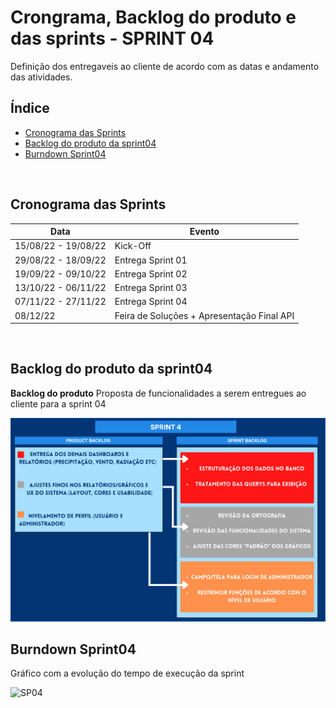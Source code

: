 # Crongrama, Backlog do produto e das sprints - SPRINT 04
Definição dos entregaveis ao cliente de acordo com as datas e andamento das atividades.
<br />


<h2>Índice</h2>

- [Cronograma das Sprints](#cronograma-das-sprints)
- [Backlog do produto da sprint04](#backlog-do-produto-da-sprint04)
- [Burndown Sprint04](#burndown-sprint04)
<br />


<h2>Cronograma das Sprints</h2>

| Data | Evento |  
| ---- | ------ |
| 15/08/22 - 19/08/22 | Kick-Off |
| 29/08/22 - 18/09/22 | Entrega Sprint 01 | 
| 19/09/22 - 09/10/22 | Entrega Sprint 02 |  
| 13/10/22 - 06/11/22 | Entrega Sprint 03 | 
| 07/11/22 - 27/11/22 | Entrega Sprint 04 | 
| 08/12/22 | Feira de Soluções + Apresentação Final API | 
<br />


<h2>Backlog do produto da sprint04</h2>

**Backlog do produto**
Proposta de funcionalidades a serem entregues ao cliente para a sprint 04

![backlogSprint4](../readme_docs/BacklogSprint4.png)
<br />


<h2>Burndown Sprint04</h2>
Gráfico com a evolução do tempo de execução da sprint

![SP04](readme_docs/BurndownSP4.png "Burndown - SP4")
